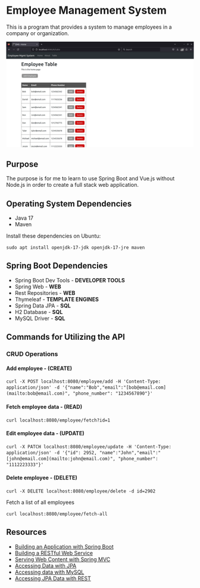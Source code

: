 # Employee Management System
This is a program that provides a system to manage employees in a company or organization.

![program screenshot](./images/program_screenshot.webp)

## Purpose
The purpose is for me to learn to use Spring Boot and Vue.js without Node.js in order to create a full stack web application.

## Operating System Dependencies
- Java 17
- Maven

Install these dependencies on Ubuntu:
```
sudo apt install openjdk-17-jdk openjdk-17-jre maven 
```

## Spring Boot Dependencies
- Spring Boot Dev Tools - **DEVELOPER TOOLS**
- Spring Web - **WEB**
- Rest Repositories - **WEB**
- Thymeleaf - **TEMPLATE ENGINES**
- Spring Data JPA - **SQL**
- H2 Database - **SQL**
- MySQL Driver - **SQL**

## Commands for Utilizing the API
### CRUD Operations
#### Add employee - (CREATE)
```  
curl -X POST localhost:8080/employee/add -H 'Content-Type: application/json' -d '{"name":"Bob","email":"[bob@email.com](mailto:bob@email.com)", "phone_number": "1234567890"}'  
```  

#### Fetch employee data - (READ)
```  
curl localhost:8080/employee/fetch?id=1
```  

#### Edit employee data - (UPDATE)
```  
curl -X PATCH localhost:8080/employee/update -H 'Content-Type: application/json' -d '{"id": 2952, "name":"John","email":"[john@email.com](mailto:john@email.com)", "phone_number": "1112223333"}'  
```  

#### Delete employee - (DELETE)
```  
curl -X DELETE localhost:8080/employee/delete -d id=2902  
```

Fetch a list of all employees
```  
curl localhost:8080/employee/fetch-all 
```  

## Resources
- [Building an Application with Spring Boot](https://spring.io/guides/gs/spring-boot/)
- [Building a RESTful Web Service](https://spring.io/guides/gs/rest-service/)
- [Serving Web Content with Spring MVC](https://spring.io/guides/gs/serving-web-content/)
- [Accessing Data with JPA](https://spring.io/guides/gs/accessing-data-jpa/)
- [Accessing data with MySQL](https://spring.io/guides/gs/accessing-data-mysql/)
- [Accessing JPA Data with REST](https://spring.io/guides/gs/accessing-data-rest/)

